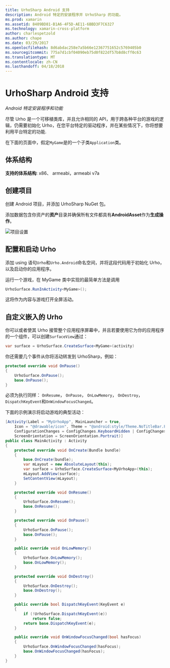 ```yaml
---
title: UrhoSharp Android 支持
description: Android 特定的安装程序并 UrhoSharp 的功能。
ms.prod: xamarin
ms.assetid: 8409BD81-B1A6-4F5D-AE11-6BBD3F7C6327
ms.technology: xamarin-cross-platform
author: charlespetzold
ms.author: chape
ms.date: 03/29/2017
ms.openlocfilehash: 8d6abdac258e7a5b66e12367751652c5769405b0
ms.sourcegitcommit: 775a7d1cbf04090eb75d0f822df57b8d8cff0c63
ms.translationtype: MT
ms.contentlocale: zh-CN
ms.lasthandoff: 04/18/2018
---
```

# <a name="urhosharp-android-support"></a>UrhoSharp Android 支持

_Android 特定安装程序和功能_

尽管 Urho 是一个可移植类库，并且允许相同的 API，用于跨各种平台的游戏的逻辑，仍需要初始化 Urho，在您平台特定的驱动程序，并在某些情况下，你将想要利用平台特定的功能.

在下面的页面中，假定`MyGame`是的一个子类`Application`类。

## <a name="architectures"></a>体系结构

**支持的体系结构**: x86、 armeabi，armeabi v7a

## <a name="create-a-project"></a>创建项目

创建 Android 项目，并添加 UrhoSharp NuGet 包。

添加数据包含你资产的**资产**目录并确保所有文件都具有**AndroidAsset**作为**生成操作**。

![项目设置](android-images/image-3.png "包含资产的资产目录中添加数据")

## <a name="configure-and-launching-urho"></a>配置和启动 Urho

添加 using 语句`Urho`和`Urho.Android`命名空间，并将这段代码用于初始化 Urho，以及启动你的应用程序。

运行一个游戏，在 MyGame 类中实现的最简单方法是调用

```csharp
UrhoSurface.RunInActivity<MyGame>();
```

这将作为内容与游戏打开全屏活动。

## <a name="custom-embedding-of-urho"></a>自定义嵌入的 Urho

你可以或者使其 Urho 接管整个应用程序屏幕中，并且若要使用它为你的应用程序的一个组件，可以创建`SurfaceView`通过：

```csharp
var surface = UrhoSurface.CreateSurface<MyGame>(activity)
```

你还需要几个事件从你将活动转发到 UrhoSharp，例如：

```csharp
protected override void OnPause()
{
    UrhoSurface.OnPause();
    base.OnPause();
}
```

必须为执行同样： `OnResume`， `OnPause`， `OnLowMemory`， `OnDestroy`，`DispatchKeyEvent`和`OnWindowFocusChanged`。

下面的示例演示将启动游戏的典型活动：

```csharp
[Activity(Label = "MyUrhoApp", MainLauncher = true,
    Icon = "@drawable/icon", Theme = "@android:style/Theme.NoTitleBar.Fullscreen",
    ConfigurationChanges = ConfigChanges.KeyboardHidden | ConfigChanges.Orientation,
    ScreenOrientation = ScreenOrientation.Portrait)]
public class MainActivity : Activity
{
    protected override void OnCreate(Bundle bundle)
    {
        base.OnCreate(bundle);
        var mLayout = new AbsoluteLayout(this);
        var surface = UrhoSurface.CreateSurface<MyUrhoApp>(this);
        mLayout.AddView(surface);
        SetContentView(mLayout);
    }

    protected override void OnResume()
    {
        UrhoSurface.OnResume();
        base.OnResume();
    }

    protected override void OnPause()
    {
        UrhoSurface.OnPause();
        base.OnPause();
    }

    public override void OnLowMemory()
    {
        UrhoSurface.OnLowMemory();
        base.OnLowMemory();
    }

    protected override void OnDestroy()
    {
        UrhoSurface.OnDestroy();
        base.OnDestroy();
    }

    public override bool DispatchKeyEvent(KeyEvent e)
    {
        if (!UrhoSurface.DispatchKeyEvent(e))
            return false;
        return base.DispatchKeyEvent(e);
    }

    public override void OnWindowFocusChanged(bool hasFocus)
    {
        UrhoSurface.OnWindowFocusChanged(hasFocus);
        base.OnWindowFocusChanged(hasFocus);
    }
}
```

